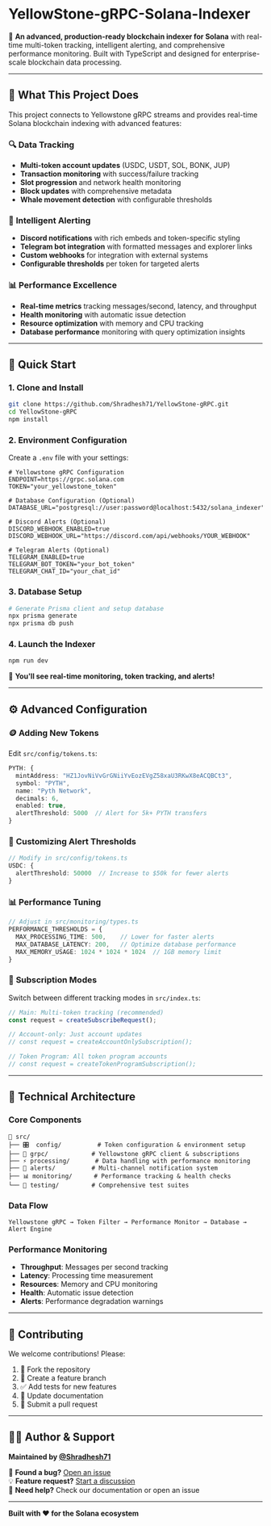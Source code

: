 # YellowStone-gRPC-Solana-Indexer

🚀 **An advanced, production-ready blockchain indexer for Solana** with real-time multi-token tracking, intelligent alerting, and comprehensive performance monitoring. Built with TypeScript and designed for enterprise-scale blockchain data processing.

---

## 🎯 What This Project Does

This project connects to Yellowstone gRPC streams and provides real-time Solana blockchain indexing with advanced features:

### 🔍 **Data Tracking**
- **Multi-token account updates** (USDC, USDT, SOL, BONK, JUP)
- **Transaction monitoring** with success/failure tracking
- **Slot progression** and network health monitoring
- **Block updates** with comprehensive metadata
- **Whale movement detection** with configurable thresholds

### 🚨 **Intelligent Alerting**
- **Discord notifications** with rich embeds and token-specific styling
- **Telegram bot integration** with formatted messages and explorer links
- **Custom webhooks** for integration with external systems
- **Configurable thresholds** per token for targeted alerts

### 📊 **Performance Excellence**
- **Real-time metrics** tracking messages/second, latency, and throughput
- **Health monitoring** with automatic issue detection
- **Resource optimization** with memory and CPU tracking
- **Database performance** monitoring with query optimization insights

---

## 🚀 Quick Start

### 1. **Clone and Install**
```bash
git clone https://github.com/Shradhesh71/YellowStone-gRPC.git
cd YellowStone-gRPC
npm install
```

### 2. **Environment Configuration**
Create a `.env` file with your settings:
```env
# Yellowstone gRPC Configuration
ENDPOINT=https://grpc.solana.com
TOKEN="your_yellowstone_token"

# Database Configuration (Optional)
DATABASE_URL="postgresql://user:password@localhost:5432/solana_indexer"

# Discord Alerts (Optional)
DISCORD_WEBHOOK_ENABLED=true
DISCORD_WEBHOOK_URL="https://discord.com/api/webhooks/YOUR_WEBHOOK"

# Telegram Alerts (Optional)
TELEGRAM_ENABLED=true
TELEGRAM_BOT_TOKEN="your_bot_token"
TELEGRAM_CHAT_ID="your_chat_id"
```

### 3. **Database Setup**
```bash
# Generate Prisma client and setup database
npx prisma generate
npx prisma db push
```

### 4. **Launch the Indexer**
```bash
npm run dev
```

🎉 **You'll see real-time monitoring, token tracking, and alerts!**

---

## ⚙️ Advanced Configuration

### 🪙 **Adding New Tokens**
Edit `src/config/tokens.ts`:
```typescript
PYTH: {
  mintAddress: "HZ1JovNiVvGrGNiiYvEozEVgZ58xaU3RKwX8eACQBCt3",
  symbol: "PYTH",
  name: "Pyth Network", 
  decimals: 6,
  enabled: true,
  alertThreshold: 5000  // Alert for 5k+ PYTH transfers
}
```

### 🚨 **Customizing Alert Thresholds**
```typescript
// Modify in src/config/tokens.ts
USDC: {
  alertThreshold: 50000  // Increase to $50k for fewer alerts
}
```

### 📊 **Performance Tuning**
```typescript
// Adjust in src/monitoring/types.ts
PERFORMANCE_THRESHOLDS = {
  MAX_PROCESSING_TIME: 500,    // Lower for faster alerts
  MAX_DATABASE_LATENCY: 200,   // Optimize database performance
  MAX_MEMORY_USAGE: 1024 * 1024 * 1024  // 1GB memory limit
}
```

### 🔧 **Subscription Modes**
Switch between different tracking modes in `src/index.ts`:
```typescript
// Main: Multi-token tracking (recommended)
const request = createSubscribeRequest();

// Account-only: Just account updates
// const request = createAccountOnlySubscription();

// Token Program: All token program accounts  
// const request = createTokenProgramSubscription();
```

---

## 🔧 Technical Architecture

### **Core Components**
```
📁 src/
├── 🎛️  config/          # Token configuration & environment setup
├── 🔗 grpc/            # Yellowstone gRPC client & subscriptions  
├── ⚡ processing/       # Data handling with performance monitoring
├── 🚨 alerts/          # Multi-channel notification system
├── 📊 monitoring/      # Performance tracking & health checks
└── 🧪 testing/         # Comprehensive test suites
```

### **Data Flow**
```
Yellowstone gRPC → Token Filter → Performance Monitor → Database → Alert Engine
```

### **Performance Monitoring**
- **Throughput**: Messages per second tracking
- **Latency**: Processing time measurement  
- **Resources**: Memory and CPU monitoring
- **Health**: Automatic issue detection
- **Alerts**: Performance degradation warnings

---

## 🤝 Contributing

We welcome contributions! Please:

1. 🍴 Fork the repository
2. 🌟 Create a feature branch
3. ✅ Add tests for new features
4. 📝 Update documentation
5. 🔄 Submit a pull request
---

## 👨‍💻 Author & Support

**Maintained by [@Shradhesh71](https://github.com/Shradhesh71)**

🐛 **Found a bug?** [Open an issue](https://github.com/Shradhesh71/YellowStone-gRPC-Solana-indexer/issues)  
💡 **Feature request?** [Start a discussion](https://github.com/Shradhesh71/YellowStone-gRPC-Solana-indexer/discussions)  
📧 **Need help?** Check our documentation or open an issue

---

**Built with ❤️ for the Solana ecosystem**
